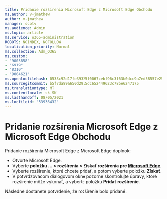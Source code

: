 ```yaml
---
title: Pridanie rozšírenia Microsoft Edge z Microsoft Edge Obchodu
ms.author: v-jmathew
author: v-jmathew
manager: scotv
ms.audience: Admin
ms.topic: article
ms.service: o365-administration
ROBOTS: NOINDEX, NOFOLLOW
localization_priority: Normal
ms.collection: Adm_O365
ms.custom:
- "9003858"
- "6919"
- "8310"
- "9004621"
ms.openlocfilehash: 0533c92d17fe39325f0067cebf96c3f63b0dcc9a7ed58557e2557ef75aad55e6
ms.sourcegitcommit: b5f7da89a650d2915dc652449623c78be6247175
ms.translationtype: MT
ms.contentlocale: sk-SK
ms.lasthandoff: 08/05/2021
ms.locfileid: "53936432"
---
```

# <a name="add-an-extension-to-microsoft-edge-from-the-microsoft-edge-add-ons-store"></a>Pridanie rozšírenia Microsoft Edge z Microsoft Edge Obchodu

Pridanie rozšírenia Microsoft Edge z Microsoft Edge doplnok:

- Otvorte Microsoft Edge.
- Vyberte **položku ... > rozšírenia > Získať rozšírenia pre [Microsoft Edge](https://go.microsoft.com/fwlink/?linkid=2136408)**.
- Vyberte rozšírenie, ktoré chcete pridať, a potom vyberte položku **Získať**.
- V potvrdzovacom dialógovom okne pozorne skontrolujte úpravy, ktoré rozšírenie môže vykonať, a vyberte položku **Pridať rozšírenie**.

Následne dostanete potvrdenie, že rozšírenie bolo pridané.
